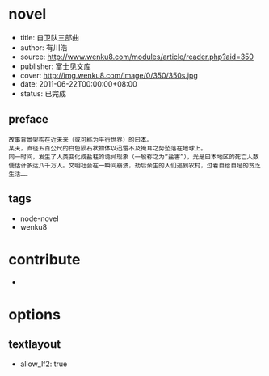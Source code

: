 
# novel

- title: 自卫队三部曲
- author: 有川浩
- source: http://www.wenku8.com/modules/article/reader.php?aid=350
- publisher: 富士见文库
- cover: http://img.wenku8.com/image/0/350/350s.jpg
- date: 2011-06-22T00:00:00+08:00
- status: 已完成

## preface

```
故事背景架构在近未来（或可称为平行世界）的曰本。
某天，直径五百公尺的白色陨石状物体以迅雷不及掩耳之势坠落在地球上。
同一时间，发生了人类变化成盐柱的诡异现象（一般称之为“盐害”），光是曰本地区的死亡人数便估计多达八千万人。文明社会在一瞬间崩溃，劫后余生的人们逃到农村，过着自给自足的贫乏生活……
```

## tags

- node-novel
- wenku8

# contribute

-

# options

## textlayout

- allow_lf2: true




